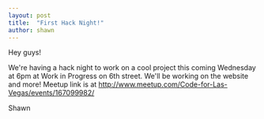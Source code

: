 ```yaml
---
layout: post
title:  "First Hack Night!"
author: shawn
---
```


Hey guys!  

We're having a hack night to work on a cool project this coming Wednesday at 6pm at Work in Progress on 6th street.  We'll be working on the website and more!  Meetup link is at http://www.meetup.com/Code-for-Las-Vegas/events/167099982/

Shawn
